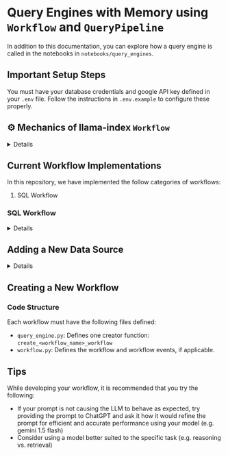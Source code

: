# Query Engines with Memory using `Workflow` and `QueryPipeline`

In addition to this documentation, you can explore how a query engine is called in the notebooks in `notebooks/query_engines`.

## Important Setup Steps

You must have your database credentials and google API key defined in your `.env` file.
Follow the instructions in `.env.example` to configure these properly.

## :gear: Mechanics of llama-index `Workflow`

<details>

To create a workflow, you create a custom class that inherits from `Workflow`.
Each step in the flow is decorated with the `@step` so that type inferences can be made for any received objects from the input and output `Events`.
(Input events are passed to the step, while output events are type hinted with `-> Event:`.)

There are default `StartEvent` and `StopEvent` classes, but other custom classes can be used to pass objects from one step to another.

Unlike a pipeline, with a workflow there is no need to instantiate it to add links between its modules.
We can simply set-up the class with the relevant typed `Event` links, and the DAG will be imputed from the events, making readability significantly better.
There are no longer keys passed implicitly - all objects passed as part of events or the `Context` are explicitly accounted for.

There is also no longer the need to instantiate the workflow with every object needed to complete it.
Any objects needed for the initial step will have to be passed, but objects can be created within a step and passed to subsequent steps.

There is also a `Context` - an object available to all steps - that we can leverage to access information from within any step, regardless of the data passed via the input and output events.

Workflows are set up to **only be run asynchronously**, which is no problem for our endpoints.
The `run()` method is set up to be awaited.

</details>


## Current Workflow Implementations

In this repository, we have implemented the follow categories of workflows:
1. SQL Workflow

### SQL Workflow

<details>
This workflow uses a [`NLSQLTableQueryEngine`](https://docs.llamaindex.ai/en/stable/api_reference/query_engine/NL_SQL_table/) to query SQL data and synthesize a response to a query using an LLM.

Parameters to customize:
- `<table_name>_table_desc`: This description is specific to the table that the query engine is querying. The value should be different for each SQL workflow that is defined on a different dataset. It should be defined within `workflow_descriptions.py`.
- `text_to_sql_prompt`: This prompt defines how the LLM should convert the initial user query into a SQL query to run on the data. It should be defined within `prompts.py`.
- `response_synthesis_prompt_str`: This prompt defines how the SQL response should be synthesized into meaningful text based on the original user query, the SQL query, and the SQL response. It should be defined within `prompts.py`.
</details>



## Adding a New Data Source
<details>

If you are seeking to use an existing workflow with a new SQL table data source, you must follow the following steps:
1. Add a description of the table to `query_engines/workflow_descriptions.py`
    - This should include a description of all of the columns that may be helpful during querying.
2. Add the table name to the `PostgresTables` enum in `schema/schema.py`
3. Add the table to the `SQL_TABLE_DESC_MAPPING` in `query_engines/workflow_descriptions.py`
4. Then, when you instantiate the SQL workflow, pass this table name as the `table_source` argument when you want to use it.

</details>

## Creating a New Workflow

### Code Structure

Each workflow must have the following files defined:
- `query_engine.py`: Defines one creator function: `create_<workflow_name>_workflow`
- `workflow.py`: Defines the workflow and workflow events, if applicable. 


## Tips

While developing your workflow, it is recommended that you try the following:
* If your prompt is not causing the LLM to behave as expected, try providing the prompt to ChatGPT and ask it how it would refine the prompt for efficient and accurate performance using your model (e.g. gemini 1.5 flash)
* Consider using a model better suited to the specific task (e.g. reasoning vs. retrieval)




